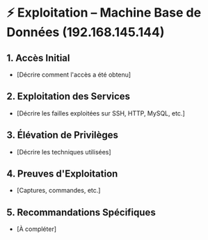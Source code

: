 # ⚡ Exploitation – Machine Base de Données (192.168.145.144)

## 1. Accès Initial
- [Décrire comment l'accès a été obtenu]

## 2. Exploitation des Services
- [Décrire les failles exploitées sur SSH, HTTP, MySQL, etc.]

## 3. Élévation de Privilèges
- [Décrire les techniques utilisées]

## 4. Preuves d'Exploitation
- [Captures, commandes, etc.]

## 5. Recommandations Spécifiques
- [À compléter] 